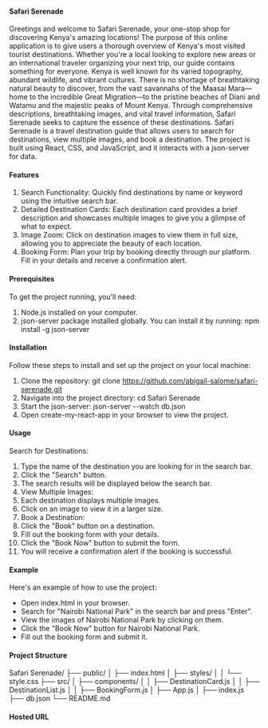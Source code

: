 #### Safari Serenade
Greetings and welcome to Safari Serenade, your one-stop shop for discovering Kenya's amazing locations! The purpose of this online application is to give users a thorough overview of Kenya's most visited tourist destinations. Whether you're a local looking to explore new areas or an international traveler organizing your next trip, our guide contains something for everyone.
Kenya is well known for its varied topography, abundant wildlife, and vibrant cultures. There is no shortage of breathtaking natural beauty to discover, from the vast savannahs of the Maasai Mara—home to the incredible Great Migration—to the pristine beaches of Diani and Watamu and the majestic peaks of Mount Kenya. Through comprehensive descriptions, breathtaking images, and vital travel information, Safari Serenade seeks to capture the essence of these destinations.
Safari Serenade is a travel destination guide that allows users to search for destinations, view multiple images, and book a destination. The project is built using React, CSS, and JavaScript, and it interacts with a json-server for data.

#### Features
 1. Search Functionality: Quickly find destinations by name or keyword using the intuitive search bar.
2. Detailed Destination Cards: Each destination card provides a brief description and showcases multiple images to give you a glimpse of what to expect.
3. Image Zoom: Click on destination images to view them in full size, allowing you to appreciate the beauty of each location.
4. Booking Form: Plan your trip by booking directly through our platform. Fill in your details and receive a confirmation alert.

#### Prerequisites
 To get the project running, you'll need:
1. Node.js installed on your computer.
2. json-server package installed globally. You can install it by running:
npm install -g json-server

#### Installation
Follow these steps to install and set up the project on your local machine:
1. Clone the repository:
git clone https://github.com/abigail-salome/safari-serenade.git
2. Navigate into the project directory:
cd Safari Serenade
3. Start the json-server:
json-server --watch db.json
4. Open create-my-react-app in your browser to view the project.

#### Usage
Search for Destinations:
1. Type the name of the destination you are looking for in the search bar.
2. Click the "Search" button.
3. The search results will be displayed below the search bar.
4. View Multiple Images:
5. Each destination displays multiple images.
6. Click on an image to view it in a larger size.
7. Book a Destination:
8. Click the "Book" button on a destination.
9. Fill out the booking form with your details.
10. Click the "Book Now" button to submit the form.
11. You will receive a confirmation alert if the booking is successful.

#### Example
Here's an example of how to use the project:
* Open index.html in your browser.
* Search for "Nairobi National Park" in the search bar and press "Enter".
* View the images of Nairobi National Park by clicking on them.
* Click the "Book Now" button for Nairobi National Park.
* Fill out the booking form and submit it.

#### Project Structure
Safari Serenade/
├── public/
│   ├── index.html
│   ├── styles/
│   │   └── style.css
├── src/
│   ├── components/
│   │   ├── DestinationCard.js
│   │   ├── DestinationList.js
│   │   ├── BookingForm.js
│   ├── App.js
│   ├── index.js
├── db.json
└── README.md

#### Hosted URL
